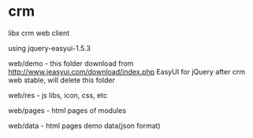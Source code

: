 # crm
libx crm web client

using jquery-easyui-1.5.3

web/demo - this folder download from http://www.jeasyui.com/download/index.php EasyUI for jQuery
           after crm web stable, will delete this folder



web/res - js libs, icon, css, etc

web/pages - html pages of modules

web/data - html pages demo data(json format)
 
 
 
